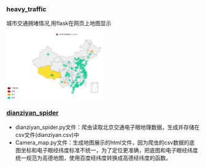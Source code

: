 ### heavy_traffic
城市交通拥堵情况,用flask在网页上地图显示

<img src="./pic/heavytraffic_map.png" width="50%" height=“50%” align="center">
  
### [dianziyan_spider](./dianziyan_spider)
- dianziyan_spider.py文件：爬虫读取北京交通电子眼地理数据，生成并存储在csv文件(dianziyan.csv)中  
- Camera_map.py文件：生成地图展示的html文件，因为爬虫的csv数据的底图坐标和电子眼经纬度标准不统一，为了定位更准确，把底图和电子眼经纬度统一规范为高德地图，使用百度经纬度转换成高德经纬度的函数。
  
